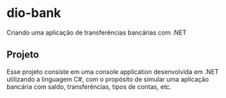 # dio-bank
Criando uma aplicação de transferências bancárias com .NET

## Projeto
Esse projeto consiste em uma console application desenvolvida em .NET utilizando a linguagem C#, com o propósito de simular uma aplicação bancária com saldo, transferências, tipos de contas, etc.
